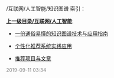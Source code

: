 /互联网/人工智能/知识图谱 索引：


**[上一级目录/互联网/人工智能](/互联网/人工智能/index.md)**

- [一份通俗易懂的知识图谱技术与应用指南](/互联网/人工智能/知识图谱/一份通俗易懂的知识图谱技术与应用指南.md)

- [个性化推荐系统实践应用](/互联网/人工智能/知识图谱/个性化推荐系统实践应用.md)

- [推荐项目与文章](/互联网/人工智能/知识图谱/推荐项目与文章.md)


<font size=2 color='grey'> 2019-09-11 03:34 </font>